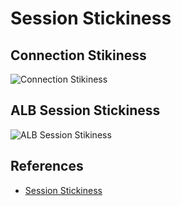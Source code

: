 # Session Stickiness

## Connection Stikiness

![Connection Stikiness](https://github.com/williammunozr/aws-sa-associate-saac03/blob/main/1500-HA_and_SCALING/00_LEARNINGAIDS/SessionStickiness.png)

## ALB Session Stickiness

![ALB Session Stikiness](https://github.com/williammunozr/aws-sa-pro/blob/master/07-ComputeScalingLoadBalancing/00_LearningAids/ALBArchitecture3.png)


## References

- [Session Stickiness](https://learn.cantrill.io/courses/895720/lectures/22009494)